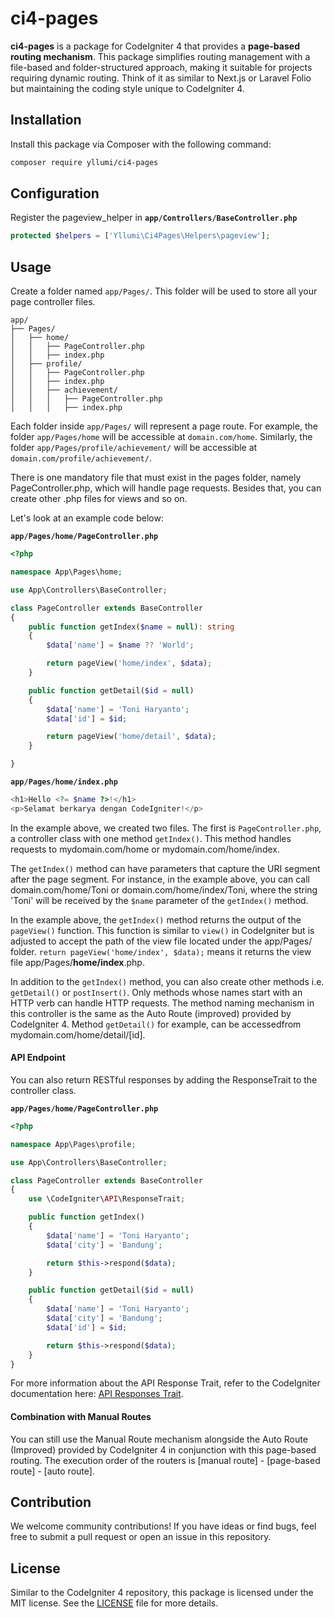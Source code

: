 
# ci4-pages

**ci4-pages** is a package for CodeIgniter 4 that provides a **page-based routing mechanism**. This package simplifies routing management with a file-based and folder-structured approach, making it suitable for projects requiring dynamic routing. Think of it as similar to Next.js or Laravel Folio but maintaining the coding style unique to CodeIgniter 4.

## Installation
Install this package via Composer with the following command:

```bash
composer require yllumi/ci4-pages
```

## Configuration

Register the pageview_helper in **`app/Controllers/BaseController.php`**

```php
protected $helpers = ['Yllumi\Ci4Pages\Helpers\pageview'];
```

## Usage

Create a folder named `app/Pages/`. This folder will be used to store all your page controller files.

```plaintext
app/
├── Pages/
│   ├── home/
│   │   ├── PageController.php
│   │   ├── index.php
│   ├── profile/
│   │   ├── PageController.php
│   │   ├── index.php
│   │   ├── achievement/
│   │   │   ├── PageController.php
│   │   │   ├── index.php
```

Each folder inside `app/Pages/` will represent a page route. For example, the folder `app/Pages/home` will be accessible at `domain.com/home`. Similarly, the folder `app/Pages/profile/achievement/` will be accessible at `domain.com/profile/achievement/`.

There is one mandatory file that must exist in the pages folder, namely PageController.php, which will handle page requests. Besides that, you can create other .php files for views and so on.

Let's look at an example code below:

**`app/Pages/home/PageController.php`**
```php
<?php

namespace App\Pages\home;

use App\Controllers\BaseController;

class PageController extends BaseController
{
    public function getIndex($name = null): string
    {
        $data['name'] = $name ?? 'World';

        return pageView('home/index', $data);
    }

    public function getDetail($id = null)
    {
        $data['name'] = 'Toni Haryanto';
        $data['id'] = $id;

        return pageView('home/detail', $data);
    }

}
```

**`app/Pages/home/index.php`**
```php
<h1>Hello <?= $name ?>!</h1>
<p>Selamat berkarya dengan CodeIgniter!</p>
```

In the example above, we created two files. The first is `PageController.php`, a controller class with one method `getIndex()`. This method handles requests to mydomain.com/home or mydomain.com/home/index.

The `getIndex()` method can have parameters that capture the URI segment after the page segment. For instance, in the example above, you can call domain.com/home/Toni or domain.com/home/index/Toni, where the string 'Toni' will be received by the `$name` parameter of the `getIndex()` method.

In the example above, the `getIndex()` method returns the output of the `pageView()` function. This function is similar to `view()` in CodeIgniter but is adjusted to accept the path of the view file located under the app/Pages/ folder. `return pageView('home/index', $data);` means it returns the view file app/Pages/**home/index**.php.

In addition to the `getIndex()` method, you can also create other methods i.e. `getDetail()` or `postInsert()`. Only methods whose names start with an HTTP verb can handle HTTP requests. The method naming mechanism in this controller is the same as the Auto Route (improved) provided by CodeIgniter 4. Method `getDetail()` for example, can be accessedfrom mydomain.com/home/detail/[id].

#### API Endpoint

You can also return RESTful responses by adding the ResponseTrait to the controller class.

**`app/Pages/home/PageController.php`**
```php
<?php

namespace App\Pages\profile;

use App\Controllers\BaseController;

class PageController extends BaseController
{
    use \CodeIgniter\API\ResponseTrait;

    public function getIndex()
    {
        $data['name'] = 'Toni Haryanto';
        $data['city'] = 'Bandung';

        return $this->respond($data);
    }

    public function getDetail($id = null)
    {
        $data['name'] = 'Toni Haryanto';
        $data['city'] = 'Bandung';
        $data['id'] = $id;

        return $this->respond($data);
    }
}
```

For more information about the API Response Trait, refer to the CodeIgniter documentation here: [API Responses Trait](https://codeigniter.com/user_guide/outgoing/api_responses.html).

#### Combination with Manual Routes

You can still use the Manual Route mechanism alongside the Auto Route (Improved) provided by CodeIgniter 4 in conjunction with this page-based routing. The execution order of the routers is [manual route] - [page-based route] - [auto route].

## Contribution
We welcome community contributions! If you have ideas or find bugs, feel free to submit a pull request or open an issue in this repository.

## License
Similar to the CodeIgniter 4 repository, this package is licensed under the MIT license. See the [LICENSE](LICENSE) file for more details.